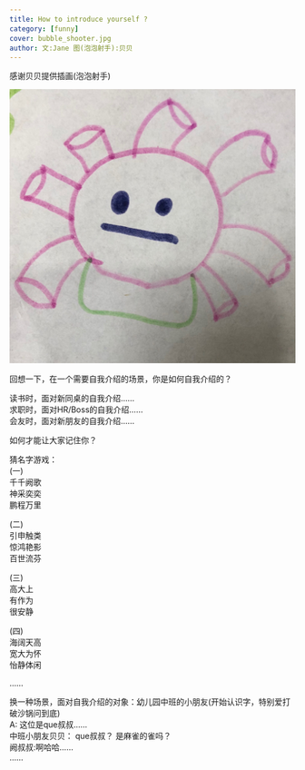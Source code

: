 ```yaml
---
title: How to introduce yourself ?       
category: [funny]
cover: bubble_shooter.jpg
author: 文:Jane 图(泡泡射手):贝贝
---
```

感谢贝贝提供插画(泡泡射手)           

![](./bubble_shooter.jpg)

回想一下，在一个需要自我介绍的场景，你是如何自我介绍的？       
        
读书时，面对新同桌的自我介绍……        
求职时，面对HR/Boss的自我介绍……       
会友时，面对新朋友的自我介绍……               
   
     
如何才能让大家记住你？    
          
猜名字游戏：    
(一)    
千千阙歌       
神采奕奕       
鹏程万里          

           
(二)    
引申触类  
惊鸿艳影    
百世流芬    
       
(三)         
高大上       
有作为    
很安静      
         
(四)          
海阔天高    
宽大为怀       
怡静体闲      
           
……     
     
换一种场景，面对自我介绍的对象：幼儿园中班的小朋友(开始认识字，特别爱打破沙锅问到底)      
A: 这位是que叔叔……   
中班小朋友贝贝： que叔叔？ 是麻雀的雀吗？     
阙叔叔:啊哈哈……   
……    
      
       
        
      
      
       
     

